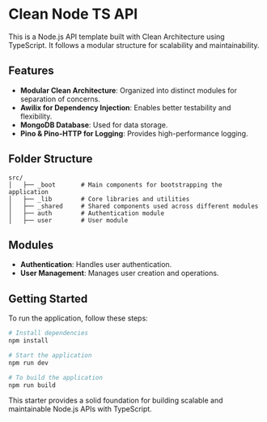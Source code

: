 # Clean Node TS API

This is a Node.js API template built with Clean Architecture using TypeScript. It follows a modular structure for scalability and maintainability.

## Features
- **Modular Clean Architecture**: Organized into distinct modules for separation of concerns.
- **Awilix for Dependency Injection**: Enables better testability and flexibility.
- **MongoDB Database**: Used for data storage.
- **Pino & Pino-HTTP for Logging**: Provides high-performance logging.

## Folder Structure
```
src/
│   ├── _boot       # Main components for bootstrapping the application
│   ├── _lib        # Core libraries and utilities
│   ├── _shared     # Shared components used across different modules
│   ├── auth        # Authentication module
│   ├── user        # User module
```

## Modules
- **Authentication**: Handles user authentication.
- **User Management**: Manages user creation and operations.

## Getting Started
To run the application, follow these steps:

```sh
# Install dependencies
npm install

# Start the application
npm run dev

# To build the application
npm run build
```



This starter provides a solid foundation for building scalable and maintainable Node.js APIs with TypeScript.

